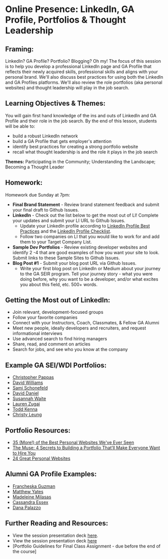 
# Online Presence: LinkedIn, GA Profile, Portfolios & Thought Leadership

## Framing:  
LinkedIn? GA Profile? Portfolio? Blogging? Oh my! The focus of this session is to help you develop a professional LinkedIn page and GA Profile that reflects their newly acquired skills, professional skills and aligns with your personal brand. We'll also discuss best practices for using both the LinkedIn and GA Profiles platforms. We'll also review the role portfolios (aka personal websites) and thought leadership will play in the job search. 

## Learning Objectives & Themes:
You will gain first hand knowledge of the ins and outs of LinkedIn and GA Profile and their role in the job search. By the end of this lesson, students will be able to:
- build a robust LinkedIn network
- build a GA Profile that gets employer's attention
- identify best practices for creating a strong portfolio website
- recall what thought leadership is and the role it plays in the job search

**Themes:** Participating in the Community; Understanding the Landscape; Becoming a Thought Leader

## Homework:
Homework due Sunday at 7pm: 
- **Final Brand Statement** - Review brand statement feedback and submit your final draft to Github Issues. 
- **LinkedIn** - Check out the list below to get the most out of LI!  Complete your updates and submit your LI URL to Github Issues.
  - Update your LinkedIn profile according to [LinkedIn Profile Best Practices](https://docs.google.com/document/d/1LGbyLrOcf6aJka8Ef8etJQfDuWmkIJOj2_GF-EMYRF0/edit?usp=sharing) and the [LinkedIn Profile Checklist](https://docs.google.com/document/d/1OM6zH6H7weK_Uej5RkX7ty_45JSjBHaE76WHXffw0YA/edit?usp=sharing).
  - Follow two companies on LI that you would like to work for and add them to your Target Company List.
- **Sample Dev Portfolios** - Review existing developer websites and identify 2 -4 that are good examples of how you want your site to look. Submit links to these Sample Sites to Github Issues.
- **Blog Post #1** - Submit your blog post URL via Github Issues.
  - Write your first blog post on LinkedIn or Medium about your journey to the GA SEIR program. Tell your journey story - what you were doing before, why you want to be a developer, and/or what excites you about this field, etc.  500+ words.  

## Getting the Most out of LinkedIn:
- Join relevant, development-focused groups 
- Follow your favorite companies 
- Connect with your Instructors, Coach, Classmates, & Fellow GA Alumni
- Meet new people, ideally developers and recruiters, and request informational interviews 
- Use advanced search to find hiring managers 
- Share, read, and comment on articles 
- Search for jobs, and see who you know at the company

## Example GA SEI/WDI Portfolios:
- [Christopher Pappas](https://www.paplog.run/)
- [David Williams](https://dj-williams.github.io/)
- [Sami Schonefeld](http://sami_schonefeld.surge.sh/)
- [David Daniel](http://davidedaniel.github.io/)
- [Susannah Waite](http://susannahwaite.com/)
- [Lauren Zugai](http://zugai.com/)
- [Todd Kenna](http://toddkenna.com/)
- [Christy Leung](http://christyleung.com/#index)

## Portfolio Resources:
- [35 (More!) of the Best Personal Websites We've Ever Seen](https://www.themuse.com/advice/35-more-of-the-best-personal-websites-weve-ever-seen?utm_source=Sailthru&utm_medium=email&utm_campaign=35%20%28More%21%29%20of%20the%20Best%20Personal%20Websites%20We%27ve%20Ever%20Seen&utm_term=Daily%20Email%20List)
- [The Muse: 4 Secrets to Building a Portfolio That’ll Make Everyone Want to Hire You](https://www.themuse.com/advice/4-secrets-to-building-a-portfolio-thatll-make-everyone-want-to-hire-you?utm_source=Sailthru&utm_medium=email&utm_term=Daily%20Email%20List&utm_campaign=4%20Secrets%20to%20Building%20a%20Portfolio%20That%27ll%20Make%20Everyone%20Want%20to%20Hire%20You)
- [24 Great Personal Websites](https://www.themuse.com/advice/our-24-favorite-onepage-personal-websites-will-inspire-you-to-make-your-own)

## Alumni GA Profile Examples:
- [Francheska Guzman](https://profiles.generalassemb.ly/profiles/francheska-guzman)
- [Matthew Yates](https://profiles.generalassemb.ly/profiles/matt-yates)
- [Madeleine Milasas](https://profiles.generalassemb.ly/profiles/madeleine-milasas)
- [Cassandra Essex](https://profiles.generalassemb.ly/profiles/cassandra-essex)
- [Dana Palazzo](https://profiles.generalassemb.ly/dana-palazzo)

## Further Reading and Resources: 
- View the session presentation deck [here](https://drive.google.com/drive/folders/1iT9wjJY75YZMcm2amhshLKquzFYpQS20).
- View the session presentation deck [here](https://generalassembly.zoom.us/recording/share/ILwA0OYljI-ihAH8fTyyt1teNa_2j9hsMpVvbcUsqQ2wIumekTziMw)
- [Portfolio Guidelines for Final Class Assignment - due before the end of the course]
